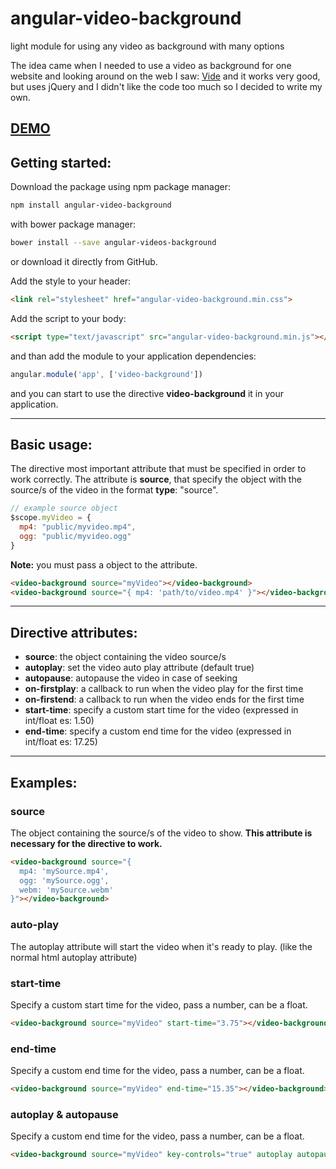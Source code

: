 # angular-video-background
light module for using any video as background with many options

The idea came when I needed to use a video as background for one website and looking around on the web I saw: [Vide](https://github.com/VodkaBears/Vide) and it works very good, but uses jQuery and I didn't like the code too much so I decided to write my own.

## [DEMO](http://www.codekraft.it/demos/angular-video-background/)

## Getting started:
Download the package using npm package manager:
```bash
npm install angular-video-background
```
with bower package manager:
```bash
bower install --save angular-videos-background
```
or download it directly from GitHub.

Add the style to your header:
```html
<link rel="stylesheet" href="angular-video-background.min.css">
```

Add the script to your body:
```html
<script type="text/javascript" src="angular-video-background.min.js"></script>
```

and than add the module to your application dependencies:
```javascript
angular.module('app', ['video-background'])
```
and you can start to use the directive __video-background__ it in your application.

---

## Basic usage:
The directive most important attribute that must be specified in order to work correctly. The attribute is __source__, that specify the object with the source/s of the video in the format __type__: "source".
```javascript
// example source object
$scope.myVideo = {
  mp4: "public/myvideo.mp4",
  ogg: "public/myvideo.ogg"
}
```
__Note:__ you must pass a object to the attribute.
```html
<video-background source="myVideo"></video-background>
<video-background source="{ mp4: 'path/to/video.mp4' }"></video-background>
```

---

## Directive attributes:
* __source__: the object containing the video source/s
* __autoplay__: set the video auto play attribute (default true)
* __autopause__: autopause the video in case of seeking
* __on-firstplay__: a callback to run when the video play for the first time
* __on-firstend__: a callback to run when the video ends for the first time
* __start-time__: specify a custom start time for the video (expressed in int/float es: 1.50)
* __end-time__: specify a custom end time for the video (expressed in int/float es: 17.25)

---

## Examples:

### source
The object containing the source/s of the video to show. __This attribute is necessary for the directive to work.__
```html
<video-background source="{
  mp4: 'mySource.mp4',
  ogg: 'mySource.ogg',
  webm: 'mySource.webm'
}"></video-background>
```

### auto-play
The autoplay attribute will start the video when it's ready to play. (like the normal html autoplay attribute)

### start-time
Specify a custom start time for the video, pass a number, can be a float.
```html
<video-background source="myVideo" start-time="3.75"></video-background>
```

### end-time
Specify a custom end time for the video, pass a number, can be a float.
```html
<video-background source="myVideo" end-time="15.35"></video-background>
```

### autoplay & autopause
Specify a custom end time for the video, pass a number, can be a float.
```html
<video-background source="myVideo" key-controls="true" autoplay autopause></video-background>
```
